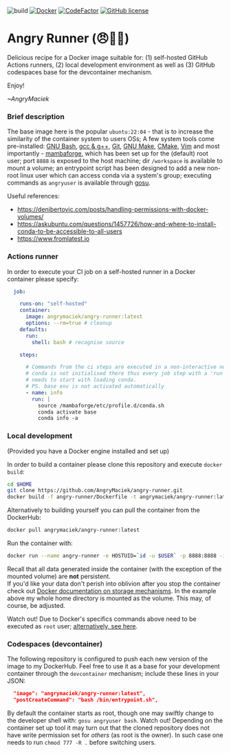 ![build](https://github.com/AngryMaciek/angry-runner/actions/workflows/build.yaml/badge.svg)
[![Docker](https://badgen.net/badge/icon/docker?icon=docker&label)](https://hub.docker.com/r/angrymaciek/angry-runner)
[![CodeFactor](https://www.codefactor.io/repository/github/angrymaciek/angry-runner/badge)](https://www.codefactor.io/repository/github/angrymaciek/angry-runner)
[![GitHub license](https://img.shields.io/github/license/AngryMaciek/angry-runner)](https://github.com/AngryMaciek/angry-runner/blob/master/LICENSE)

# Angry Runner (😠🏃‍♂️)

Delicious recipe for a Docker image suitable for: (1) self-hosted GitHub Actions runners, (2) local development environment as well as (3) GitHub codespaces base for the devcontainer mechanism.

Enjoy!

_~AngryMaciek_


### Brief description

The base image here is the popular `ubuntu:22:04` - that is to increase the similarity of the container system to users OSs; A few system tools come pre-installed: [GNU Bash](https://www.gnu.org/software/bash/), [gcc & g++](https://gcc.gnu.org/), [Git](https://git-scm.com/), [GNU Make](https://www.gnu.org/software/make/), [CMake](https://cmake.org/), [Vim](https://www.vim.org/) and most importantly - [mambaforge](https://github.com/conda-forge/miniforge), which has been set up for the (default) root user; port `8888` is exposed to the host machine; dir `/workspace` is available to mount a volume; an entrypoint script has been designed to add a new non-root linux user which can access conda via a system's group; executing commands as `angryuser` is available through [gosu](https://github.com/tianon/gosu).

Useful references:
* https://denibertovic.com/posts/handling-permissions-with-docker-volumes/
* https://askubuntu.com/questions/1457726/how-and-where-to-install-conda-to-be-accessible-to-all-users
* https://www.fromlatest.io

### Actions runner

In order to execute your CI job on a self-hosted runner in a Docker container please specify:

```yaml
  job:

    runs-on: "self-hosted"
    container:
      image: angrymaciek/angry-runner:latest
      options: --rm=true # cleanup
    defaults:
      run:
        shell: bash # recognise source

    steps:

      # Commands from the ci steps are executed in a non-interactive non-login shell;
      # conda is not initialised there thus every job step with a 'run' directive
      # needs to start with loading conda.
      # PS. base env is not activated automatically
      - name: info
        run: |
          source /mambaforge/etc/profile.d/conda.sh
          conda activate base
          conda info -a
```

### Local development

(Provided you have a Docker engine installed and set up)

In order to build a container please clone this repository and execute `docker build`:

```bash
cd $HOME
git clone https://github.com/AngryMaciek/angry-runner.git
docker build -f angry-runner/Dockerfile -t angrymaciek/angry-runner:latest angry-runner
```

Alternatively to building yourself you can pull the container from the DockerHub:

```bash
docker pull angrymaciek/angry-runner:latest
```

Run the container with:

```bash
docker run --name angry-runner -e HOSTUID=`id -u $USER` -p 8888:8888 -it -v $HOME:/workspace angrymaciek/angry-runner:latest
```

Recall that all data generated inside the container (with the exception of the mounted volume) are **not** persistent.  
If you'd like your data don't perish into oblivion after you stop the container
check out [Docker documentation on storage mechanisms](https://docs.docker.com/storage/).
In the example above my whole home directory is mounted as the volume.
This may, of course, be adjusted.

Watch out! Due to Docker's specifics commands above need to be executed as `root` user;
[alternatively, see here](https://docs.docker.com/engine/install/linux-postinstall/#manage-docker-as-a-non-root-user).

### Codespaces (devcontainer)

The following repository is configured to push each new version of the image
to my DockerHub. Feel free to use it as a base for your development
container through the `devcontainer` mechanism; include these lines in your JSON:

```json
  "image": "angrymaciek/angry-runner:latest",
  "postCreateCommand": "bash /bin/entrypoint.sh",
```

By default the container starts as root, though one may swiftly change
to the developer shell with: `gosu angryuser bash`. Watch out! Depending on the container set up tool
it may turn out that the cloned repository does not have write permission set for _others_ (as root is the owner).
In such case one needs to run `chmod 777 -R .` before switching users.
